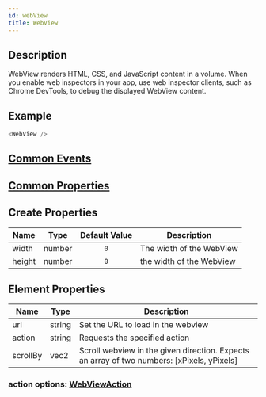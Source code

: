 ```yaml
---
id: webView
title: WebView
---
```

## Description
WebView renders HTML, CSS, and JavaScript content in a volume. When you enable web inspectors in your app, use web inspector clients, such as Chrome DevTools, to debug the displayed WebView content.

## Example

```javascript
<WebView />
```

## [Common Events](../types/Events.md)

## [Common Properties](../types/Properties.md)

## Create Properties

| Name   | Type   | Default Value | Description              |
| ------ | ------ | :-----------: | ------------------------ |
| width  | number |      `0`      | The width of the WebView |
| height | number |      `0`      | the width of the WebView |

## Element Properties
| Name     | Type   | Description                            |
| -------- | ------ | -------------------------------------- |
| url      | string | Set the URL to load in the webview     |
| action   | string | Requests the specified action          |
| scrollBy | vec2   | Scroll webview in the given direction. Expects an array of two numbers: [xPixels, yPixels] |

### action options: [WebViewAction](../types/WebViewAction.md)
